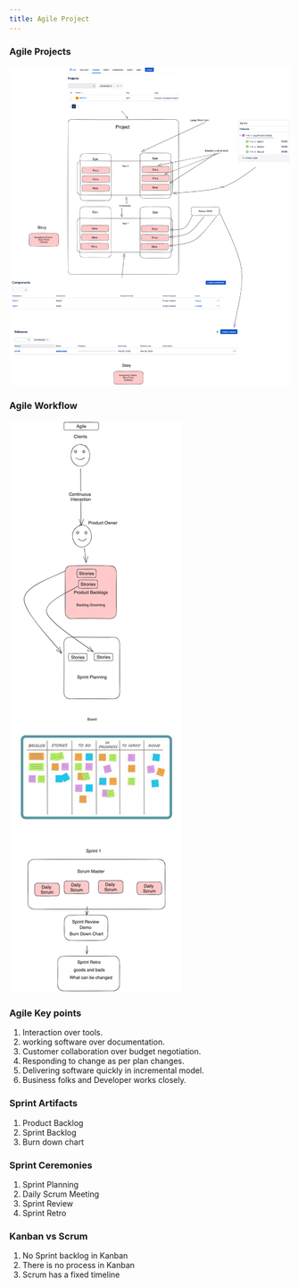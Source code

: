 ```yaml
---
title: Agile Project
---
```

### Agile Projects
![Agile Project](./static/AgileProject.png)

### Agile Workflow
![Agile Workflow](./static/AgileWorkflow.png)

### Agile Key points 
1. Interaction over tools. 
2. working software over documentation.
3. Customer collaboration over budget negotiation.
4. Responding to change as per plan changes.
5. Delivering software quickly in incremental model.
6. Business folks and Developer works closely.

### Sprint Artifacts
1. Product Backlog
2. Sprint Backlog
3. Burn down chart

### Sprint Ceremonies 
1. Sprint Planning
2. Daily Scrum Meeting
3. Sprint Review
4. Sprint Retro
### Kanban vs Scrum 
1. No Sprint backlog in Kanban
2. There is no process in Kanban 
3. Scrum has a fixed timeline